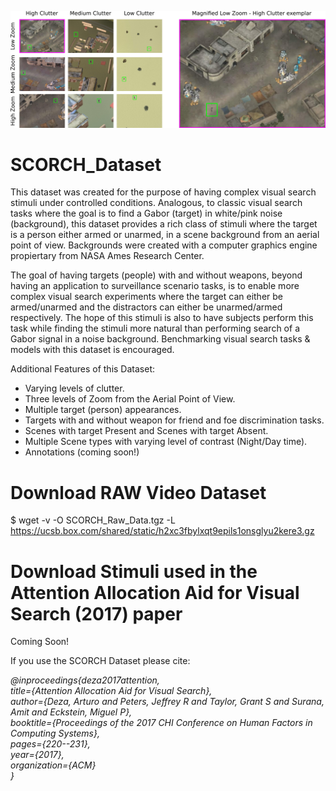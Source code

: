 ![SCORCH_Splash](Stimuli_TPWP.png)

# SCORCH_Dataset
This dataset was created for the purpose of having complex visual search stimuli under controlled conditions. Analogous, to classic visual search tasks where the goal is to find a Gabor (target) in white/pink noise (background), this dataset provides a rich class of stimuli where the target is a person either armed or unarmed, in a scene background from an aerial point of view. Backgrounds were created with a computer graphics engine propiertary from NASA Ames Research Center.

The goal of having targets (people) with and without weapons, beyond having an application to surveillance scenario tasks, is to enable more complex visual search experiments where the target can either be armed/unarmed and the distractors can either be unarmed/armed respectively. The hope of this stimuli is also to have subjects perform this task while finding the stimuli more natural than performing search of a Gabor signal in a noise background. Benchmarking visual search tasks & models with this dataset is encouraged.

Additional Features of this Dataset:

* Varying levels of clutter.
* Three levels of Zoom from the Aerial Point of View.
* Multiple target (person) appearances.
* Targets with and without weapon for friend and foe discrimination tasks.
* Scenes with target Present and Scenes with target Absent.
* Multiple Scene types with varying level of contrast (Night/Day time).
* Annotations (coming soon!)

# Download RAW Video Dataset
$ wget -v -O SCORCH_Raw_Data.tgz -L https://ucsb.box.com/shared/static/h2xc3fbylxqt9epils1onsglyu2kere3.gz

# Download Stimuli used in the Attention Allocation Aid for Visual Search (2017) paper
 Coming Soon!

If you use the SCORCH Dataset please cite:

*@inproceedings{deza2017attention,*  
*title={Attention Allocation Aid for Visual Search},*  
*author={Deza, Arturo and Peters, Jeffrey R and Taylor, Grant S and Surana, Amit and Eckstein, Miguel P},*  
*booktitle={Proceedings of the 2017 CHI Conference on Human Factors in Computing Systems},*  
*pages={220--231},*  
*year={2017},*  
*organization={ACM}*  
*}*

